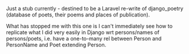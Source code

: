 Just a stub currently - destined to be a Laravel re-write of django_poetry (database of poets, their poems and places of publication).

What has stopped me with this one is I can't immediately see how to replicate what I did very easily in Django wrt persons/names of persons/poets, i.e. have a one-to-many rel between Person and PersonName and Poet extending Person.

